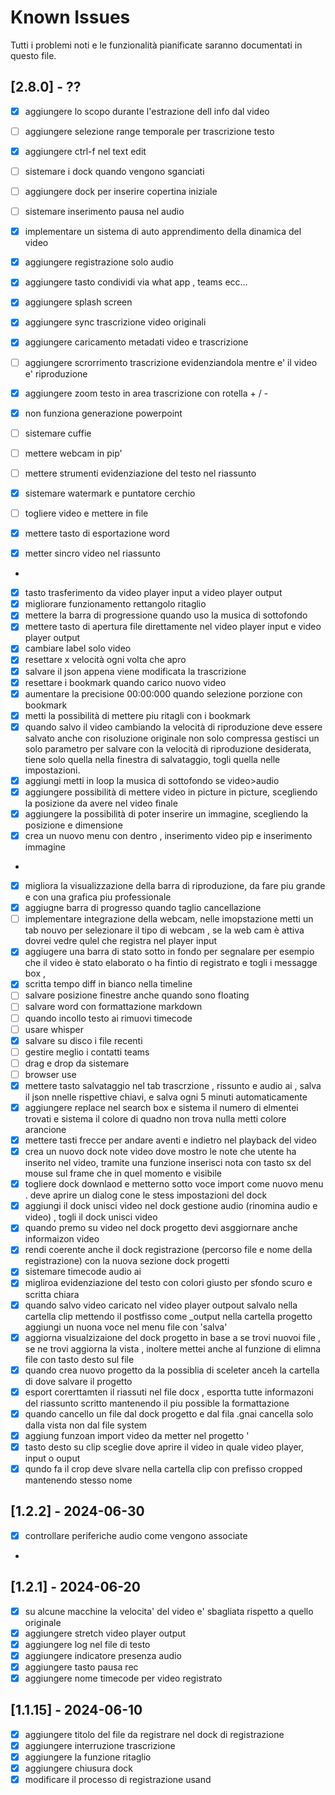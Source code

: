 # Known Issues

Tutti i problemi noti e le funzionalità pianificate saranno documentati in questo file.
## [2.8.0] - ?? 
- [x] aggiungere lo scopo durante l'estrazione dell info dal video 
- [ ] aggiungere selezione range temporale per trascrizione testo
- [x] aggiungere ctrl-f nel text edit 
- [ ] sistemare i dock quando vengono sganciati
- [ ] aggiungere dock per inserire copertina iniziale
- [ ] sistemare inserimento pausa nel audio 
- [x] implementare un sistema di auto apprendimento della dinamica del video 
- [x] aggiungere registrazione solo audio
- [x] aggiungere tasto condividi via what app , teams ecc...
- [x] aggiungere splash screen
- [x] aggiungere sync trascrizione video originali  
- [x] aggiungere caricamento metadati video e trascrizione
- [ ] aggiungere scrorrimento trascrizione evidenziandola mentre e' il video e' riproduzione
- [x] aggiungere zoom testo in area trascrizione con rotella + / -
- [x] non funziona generazione powerpoint 
- [ ] sistemare cuffie
- [ ] mettere webcam in pip'

- [ ] mettere strumenti evidenziazione del testo nel riassunto
- [x] sistemare watermark e puntatore cerchio
- [ ] togliere video e mettere in file
- [x] mettere tasto di esportazione word
- [x] metter sincro video nel riassunto
-  
- [x] tasto trasferimento da video player input a video player output
- [x] migliorare funzionamento rettangolo ritaglio
- [x] mettere la barra di progressione quando uso la musica di sottofondo
- [x] mettere tasto di apertura file direttamente nel video player input e video  player output
- [x] cambiare label solo video
- [x] resettare x velocità ogni volta che apro
- [x] salvare il json appena viene modificata la trascrizione 
- [x] resettare i bookmark quando carico nuovo video
- [x] aumentare la precisione 00:00:000 quando selezione porzione con bookmark
- [x] metti la possibilità di mettere piu ritagli con i bookmark
- [x] quando salvo il video cambiando la velocità di riproduzione deve essere salvato anche con risoluzione originale non solo compressa
  gestisci un solo parametro per salvare con la velocità di riproduzione desiderata, tiene solo quella nella finestra di salvataggio,
  togli quella nelle impostazioni.
- [x] aggiungi metti in loop la musica di sottofondo se video>audio
- [x] aggiungere possibilità di mettere video in picture in picture, scegliendo la posizione da avere nel video finale 
- [x] aggiungere la possibilità di poter inserire un immagine, scegliendo la posizione e dimensione 
- [x] crea un nuovo menu con dentro , inserimento video pip e inserimento immagine 
- 
- [x] migliora la visualizzazione della barra di riproduzione, da fare piu grande e con una grafica piu professionale 
- [x] aggiugne barra di progresso quando taglio cancellazione
- [ ] implementare integrazione della webcam, nelle imopstazione metti un tab nouvo per selezionare il tipo di webcam , se la web cam è attiva dovrei vedre qulel che registra nel player input 
- [x] aggiugere una barra di stato sotto in fondo per segnalare per esempio che il video è stato elaborato o ha fintio di registrato  e togli i messagge box , 
- [x] scritta tempo diff in bianco nella timeline
- [ ] salvare posizione finestre anche quando sono floating
- [ ] salvare word con formattazione markdown  
- [ ] quando incollo testo ai rimuovi timecode
- [ ] usare whisper 
- [x] salvare su disco i file recenti 
- [ ] gestire meglio i contatti teams
- [ ] drag e drop da sistemare
- [ ] browser use 
- [x] mettere tasto salvataggio nel tab trascrzione , rissunto e audio ai , salva il json nnelle rispettive chiavi, e salva ogni 5 minuti automaticamente 
- [x] aggiungere replace nel search box e sistema il numero di elmentei trovati e sistema il colore di quadno non trova nulla metti colore arancione 
- [x] mettere tasti frecce per andare aventi e indietro nel playback del video
- [x] crea un nuovo dock note video dove mostro le note che  utente ha inserito nel video, tramite una funzione inserisci nota con tasto sx del mouse sul frame che in quel momento e visibile 
- [x] togliere dock downlaod e metterno sotto voce import come nuovo menu . deve aprire un dialog cone le stess impostazioni del dock
- [x] aggiungi il dock unisci video nel dock gestione audio (rinomina audio e video) , togli il dock unisci video 
- [x] quando premo su video nel dock progetto devi asggiornare anche informaizon video 
- [x] rendi coerente anche il dock registrazione (percorso file e nome della registrazione) con la nuova sezione dock progetti 
- [x] sistemare timecode audio ai 
- [x] migliroa evidenziazione del testo con colori giusto per sfondo scuro e scritta chiara
- [x] quando salvo video caricato nel video player outpout salvalo nella cartella clip mettendo il postfisso come _output nella cartella progetto  aggiungi un nuona voce nel menu file con 'salva' 
- [x] aggiorna visualzizaione del dock progetto in base a se trovi nuovoi file , se ne trovi aggiorna la vista , inoltere mettei anche al funzione di elimna file con tasto desto sul file 
- [x] quando crea nuovo progetto da la possiblia di sceleter anceh la cartella di dove salvare il progetto
- [x] esport corerttamten il riassuti nel file docx , esportta tutte informazoni del riassunto scritto mantenendo il piu possible la formattazione
- [x] quando cancello un file dal dock progetto e dal fila .gnai cancella solo dalla vista non dal file system 
- [x] aggiung funzoan import video da metter nel progetto '
- [x] tasto desto su clip sceglie  dove aprire il video in  quale video player, input o ouput
- [x] qundo fa il crop deve slvare nella cartella clip con prefisso cropped mantenendo stesso nome

## [1.2.2] - 2024-06-30
- [x] controllare periferiche audio come vengono associate
- 
## [1.2.1] - 2024-06-20
- [x] su alcune macchine la velocita' del video e' sbagliata rispetto a quello originale
- [x] aggiungere stretch video player output
- [x] aggiungere log nel file di testo
- [x] aggiungere indicatore presenza audio 
- [x] aggiungere tasto pausa rec
- [x] aggiungere nome timecode per video registrato
## [1.1.15] - 2024-06-10

- [x] aggiungere titolo del file da registrare nel dock di registrazione
- [x] aggiungere interruzione trascrizione
- [x] aggiungere la funzione ritaglio
- [x] aggiungere chiusura dock
- [x] modificare il processo di registrazione usand